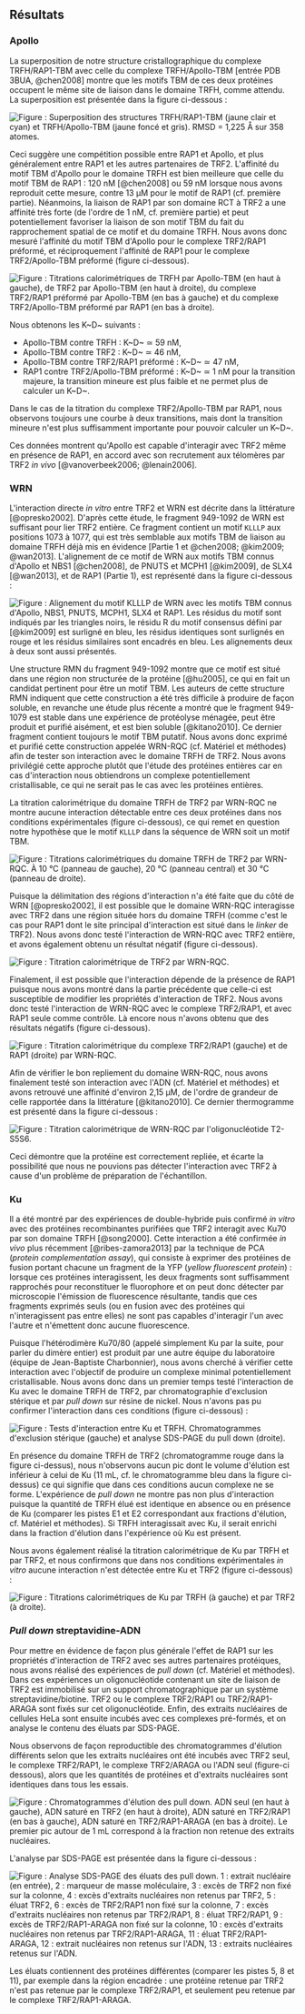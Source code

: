 ## Résultats

### Apollo

La superposition de notre structure cristallographique du complexe
TRFH/RAP1-TBM avec celle du complexe TRFH/Apollo-TBM
[entrée PDB 3BUA, @chen2008] montre que les motifs TBM de ces deux protéines
occupent le même site de liaison dans le domaine TRFH, comme attendu.
La superposition est présentée dans la figure ci-dessous :

![Figure : Superposition des structures TRFH/RAP1-TBM (jaune clair et cyan) et TRFH/Apollo-TBM (jaune foncé et gris). RMSD = 1,225 Å sur 358 atomes.](partie-2/figures/tbm-apollo-rap1.png)

Ceci suggère une compétition possible entre RAP1 et Apollo, et plus généralement
entre RAP1 et les autres partenaires de TRF2. L'affinité du motif TBM d'Apollo
pour le domaine TRFH est bien meilleure que celle du motif TBM de RAP1 : 120 nM
[@chen2008] ou 59 nM lorsque nous avons reproduit cette mesure, contre 13 μM
pour le motif de RAP1 (cf. première partie). Néanmoins, la liaison de RAP1 par
son domaine RCT à TRF2 a une affinité très forte (de l'ordre de 1 nM, cf.
première partie) et peut potentiellement favoriser la liaison de son motif TBM
du fait du rapprochement spatial de ce motif et du domaine TRFH. Nous avons donc
mesuré l'affinité du motif TBM d'Apollo pour le complexe TRF2/RAP1 préformé, et
réciproquement l'affinité de RAP1 pour le complexe TRF2/Apollo-TBM préformé
(figure ci-dessous).

![Figure : Titrations calorimétriques de TRFH par Apollo-TBM (en haut à gauche), de TRF2 par Apollo-TBM (en haut à droite), du complexe TRF2/RAP1 préformé par Apollo-TBM (en bas à gauche) et du complexe TRF2/Apollo-TBM préformé par RAP1 (en bas à droite).](partie-2/figures/itc-apollo-trf2-rap1.png)

Nous obtenons les K~D~ suivants :

- Apollo-TBM contre TRFH : K~D~ ≃ 59 nM,
- Apollo-TBM contre TRF2 : K~D~ ≃ 46 nM,
- Apollo-TBM contre TRF2/RAP1 préformé : K~D~ ≃ 47 nM,
- RAP1 contre TRF2/Apollo-TBM préformé : K~D~ ≃ 1 nM pour la transition majeure, la
  transition mineure est plus faible et ne permet plus de calculer un K~D~.

Dans le cas de la titration du complexe TRF2/Apollo-TBM par RAP1, nous observons
toujours une courbe à deux transitions, mais dont la transition mineure n'est
plus suffisamment importante pour pouvoir calculer un K~D~.

Ces données montrent qu'Apollo est capable d'interagir avec TRF2 même en
présence de RAP1, en accord avec son recrutement aux télomères par TRF2 *in
vivo* [@vanoverbeek2006; @lenain2006].


### WRN

L'interaction directe *in vitro* entre TRF2 et WRN est décrite dans la
littérature [@opresko2002]. D'après cette étude, le fragment 949-1092 de WRN est
suffisant pour lier TRF2 entière. Ce fragment contient un motif `KLLLP` aux
positions 1073 à 1077, qui est très semblable aux motifs TBM de liaison au
domaine TRFH déjà mis en évidence [Partie 1 et @chen2008; @kim2009; @wan2013].
L'alignement de ce motif de WRN aux motifs TBM connus d'Apollo et NBS1
[@chen2008], de PNUTS et MCPH1 [@kim2009], de SLX4 [@wan2013], et de RAP1
(Partie 1), est représenté dans la figure ci-dessous :

![Figure : Alignement du motif KLLLP de WRN avec les motifs TBM connus d'Apollo, NBS1, PNUTS, MCPH1, SLX4 et RAP1. Les résidus du motif sont indiqués par les triangles noirs, le résidu R du motif consensus défini par [@kim2009] est surligné en bleu, les résidus identiques sont surlignés en rouge et les résidus similaires sont encadrés en bleu. Les alignements deux à deux sont aussi présentés.](partie-2/figures/alignement-tbms-wrn.png)

Une structure RMN du fragment 949-1092 montre que ce motif est situé dans une
région non structurée de la protéine [@hu2005], ce qui en fait un candidat
pertinent pour être un motif TBM. Les auteurs de cette structure RMN indiquent
que cette construction a été très difficile à produire de façon soluble, en
revanche une étude plus récente a montré que le fragment 949-1079 est stable
dans une expérience de protéolyse ménagée, peut être produit et purifié
aisément, et est bien soluble [@kitano2010]. Ce dernier fragment contient
toujours le motif TBM putatif. Nous avons donc exprimé et purifié cette
construction appelée WRN-RQC (cf. Matériel et méthodes) afin de tester son
interaction avec le domaine TRFH de TRF2. Nous avons privilégié cette approche
plutôt que l'étude des protéines entières car en cas d'interaction nous
obtiendrons un complexe potentiellement cristallisable, ce qui ne serait pas le
cas avec les protéines entières.

La titration calorimétrique du domaine TRFH de TRF2 par WRN-RQC ne montre aucune
interaction détectable entre ces deux protéines dans nos conditions
expérimentales (figure ci-dessous), ce qui remet en question notre hypothèse
que le motif `KLLLP` dans la séquence de WRN soit un motif TBM.

![Figure : Titrations calorimétriques du domaine TRFH de TRF2 par WRN-RQC. À 10 °C (panneau de gauche), 20 °C (panneau central) et 30 °C (panneau de droite).](partie-2/figures/itc-wrn-trfh.png)

Puisque la délimitation des régions d'interaction n'a été faite que du côté de
WRN [@opresko2002], il est possible que le domaine WRN-RQC interagisse avec TRF2
dans une région située hors du domaine TRFH (comme c'est le cas pour RAP1 dont
le site principal d'interaction est situé dans le *linker* de TRF2). Nous avons
donc testé l'interaction de WRN-RQC avec TRF2 entière, et avons également obtenu
un résultat négatif (figure ci-dessous).

![Figure : Titration calorimétrique de TRF2 par WRN-RQC.](partie-2/figures/itc-wrn-trf2.png)

Finalement, il est possible que l'interaction dépende de la présence de RAP1
puisque nous avons montré dans la partie précédente que celle-ci est susceptible
de modifier les propriétés d'interaction de TRF2. Nous avons donc testé
l'interaction de WRN-RQC avec le complexe TRF2/RAP1, et avec RAP1 seule
comme contrôle. Là encore nous n'avons obtenu que des résultats négatifs (figure
ci-dessous).

![Figure : Titration calorimétrique du complexe TRF2/RAP1 (gauche) et de RAP1 (droite) par WRN-RQC.](partie-2/figures/itc-wrn-t2r1-rap1.png)

Afin de vérifier le bon repliement du domaine WRN-RQC, nous avons finalement
testé son interaction avec l'ADN (cf. Matériel et méthodes) et avons retrouvé
une affinité d'environ 2,15 μM, de l'ordre de grandeur de celle rapportée dans
la littérature [@kitano2010]. Ce dernier thermogramme est présenté dans la
figure ci-dessous :

![Figure : Titration calorimétrique de WRN-RQC par l'oligonucléotide T2-S5S6.](partie-2/figures/itc-wrn-adn.png)

Ceci démontre que la protéine est correctement repliée, et écarte la possibilité
que nous ne pouvions pas détecter l'interaction avec TRF2 à cause d'un problème
de préparation de l'échantillon.


### Ku

Il a été montré par des expériences de double-hybride puis confirmé *in vitro*
avec des protéines recombinantes purifiées que TRF2 interagit avec Ku70 par son
domaine TRFH [@song2000]. Cette interaction a été confirmée *in vivo* plus
récemment [@ribes-zamora2013] par la technique de PCA (*protein complementation
assay*), qui consiste à exprimer des protéines de fusion portant chacune un
fragment de la YFP (*yellow fluorescent protein*) : lorsque ces protéines
interagissent, les deux fragments sont suffisamment rapprochés pour reconstituer
le fluorophore et on peut donc détecter par microscopie l'émission de
fluorescence résultante, tandis que ces fragments exprimés seuls (ou en fusion
avec des protéines qui n'interagissent pas entre elles) ne sont pas capables
d'interagir l'un avec l'autre et n'émettent donc aucune fluorescence.

Puisque l'hétérodimère Ku70/80 (appelé simplement Ku par la suite, pour parler
du dimère entier) est produit par une autre équipe du laboratoire (équipe de
Jean-Baptiste Charbonnier), nous avons cherché à vérifier cette interaction avec
l'objectif de produire un complexe minimal potentiellement cristallisable.
Nous avons donc dans un premier temps testé l'interaction de Ku avec le domaine
TRFH de TRF2, par chromatographie d'exclusion stérique et par *pull down* sur
résine de nickel. Nous n'avons pas pu confirmer l'interaction dans ces
conditions (figure ci-dessous) :

![Figure : Tests d'interaction entre Ku et TRFH. Chromatogrammes d'exclusion stérique (gauche) et analyse SDS-PAGE du *pull down* (droite).](partie-2/figures/tests-ku-trfh.png)

En présence du domaine TRFH de TRF2 (chromatogramme rouge dans la figure
ci-dessus), nous n'observons aucun pic dont le volume d'élution est inférieur
à celui de Ku (11 mL, cf. le chromatogramme bleu dans la figure ci-dessus) ce
qui signifie que dans ces conditions aucun complexe ne se forme. L'expérience de
*pull down* ne montre pas non plus d'interaction puisque la quantité de TRFH
élué est identique en absence ou en présence de Ku (comparer les pistes E1 et E2
correspondant aux fractions d'élution, cf. Matériel et méthodes). Si TRFH
interagissait avec Ku, il serait enrichi dans la fraction d'élution dans
l'expérience où Ku est présent.

Nous avons également réalisé la titration calorimétrique de Ku par TRFH et par
TRF2, et nous confirmons que dans nos conditions expérimentales *in vitro*
aucune interaction n'est détectée entre Ku et TRF2 (figure ci-dessous) :

![Figure : Titrations calorimétriques de Ku par TRFH (à gauche) et par TRF2 (à droite).](partie-2/figures/itc-ku-trfh-trf2.png)


### *Pull down* streptavidine-ADN

Pour mettre en évidence de façon plus générale l'effet de RAP1 sur les
propriétés d'interaction de TRF2 avec ses autres partenaires protéiques, nous
avons réalisé des expériences de *pull down* (cf. Matériel et méthodes).
Dans ces expériences un oligonucléotide contenant un site de liaison de TRF2 est
immobilisé sur un support chromatographique par un système
streptavidine/biotine. TRF2 ou le complexe TRF2/RAP1 ou TRF2/RAP1-ARAGA sont
fixés sur cet oligonucléotide. Enfin, des extraits nucléaires de cellules HeLa
sont ensuite incubés avec ces complexes pré-formés, et on analyse le contenu des
éluats par SDS-PAGE.

Nous observons de façon reproductible des chromatogrammes d'élution différents
selon que les extraits nucléaires ont été incubés avec TRF2 seul, le complexe
TRF2/RAP1, le complexe TRF2/ARAGA ou l'ADN seul (figure-ci dessous), alors que
les quantités de protéines et d'extraits nucléaires sont identiques dans tous
les essais.

![Figure : Chromatogrammes d'élution des *pull down*. ADN seul (en haut à gauche), ADN saturé en TRF2 (en haut à droite), ADN saturé en TRF2/RAP1 (en bas à gauche), ADN saturé en TRF2/RAP1-ARAGA (en bas à droite). Le premier pic autour de 1 mL correspond à la fraction non retenue des extraits nucléaires.](partie-2/figures/strep-pull-down-chromato.png)

L'analyse par SDS-PAGE est présentée dans la figure ci-dessous :

![Figure : Analyse SDS-PAGE des éluats des *pull down*. 1 : extrait nucléaire (en entrée), 2 : marqueur de masse moléculaire, 3 : excès de TRF2 non fixé sur la colonne, 4 : excès d'extraits nucléaires non retenus par TRF2, 5 : éluat TRF2, 6 : excès de TRF2/RAP1 non fixé sur la colonne, 7 : excès d'extraits nucléaires non retenus par TRF2/RAP1, 8 : éluat TRF2/RAP1, 9 : excès de TRF2/RAP1-ARAGA non fixé sur la colonne, 10 : excès d'extraits nucléaires non retenus par TRF2/RAP1-ARAGA, 11 : éluat TRF2/RAP1-ARAGA, 12 : extrait nucléaires non retenus sur l'ADN, 13 : extraits nucléaires retenus sur l'ADN.](partie-2/figures/strep-pull-down-gel.png)

Les éluats contiennent des protéines différentes (comparer les pistes 5, 8 et
11), par exemple dans la région encadrée : une protéine retenue par TRF2 n'est
pas retenue par le complexe TRF2/RAP1, et seulement peu retenue par le complexe
TRF2/RAP1-ARAGA.

